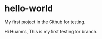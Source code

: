 # hello-world
My first project in the Github for testing.

Hi Huamns,
This is my first testing for branch.
